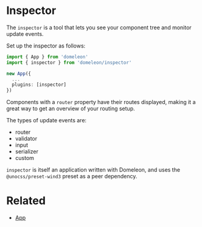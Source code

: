# Inspector

The `inspector` is a tool that lets you see your component tree and monitor update events.

Set up the inspector as follows:

```ts
import { App } from 'domeleon'
import { inspector } from 'domeleon/inspector'

new App({
  ...
  plugins: [inspector]
})
```
Components with a `router` property have their routes displayed, making it a great way to get an overview of your routing setup.

The types of update events are:

* router
* validator
* input
* serializer
* custom

`inspector` is itself an application written with Domeleon, and uses the `@unocss/preset-wind3` preset as a peer dependency.

# Related

* [App](./app.md)